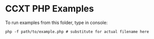 # CCXT PHP Examples

To run examples from this folder, type in console:

```shell
php -f path/to/example.php # substitute for actual filename here
```